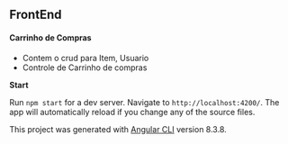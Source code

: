 ## FrontEnd

#### Carrinho de Compras 
- Contem o crud para Item, Usuario 
- Controle de Carrinho de compras 

**Start**

Run `npm start` for a dev server. Navigate to `http://localhost:4200/`. The app will automatically reload if you change any of the source files.

This project was generated with [Angular CLI](https://github.com/angular/angular-cli) version 8.3.8.